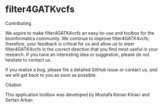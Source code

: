 # filter4GATKvcfs

Contributing

We aspire to make filter4GATK4vcfs an easy-to-use and toolbox for the bioinformatics community. We continue to improve filter4GATK4vcfs; therefore, your feedback is critical for us and allow us to steer filter4GATK4vcfs in the correct direction that you find most useful in your research. If you have an interesting idea or suggestion, please do not hesitate to contact us.

If you realize a bug, please file a detailed GitHub issue or contact us, and we will get back to you as soon as possible.

Citation

This application toolbox was developed by Mustafa Kenan Kinaci and Sertan Arkan.
